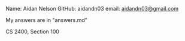 Name: Aidan Nelson
GitHub: aidandn03
email: aidandn03@gmail.com

My answers are in "answers.md"

CS 2400, Section 100
